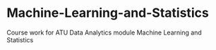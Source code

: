 # Machine-Learning-and-Statistics
Course work for ATU Data Analytics module Machine Learning and Statistics
